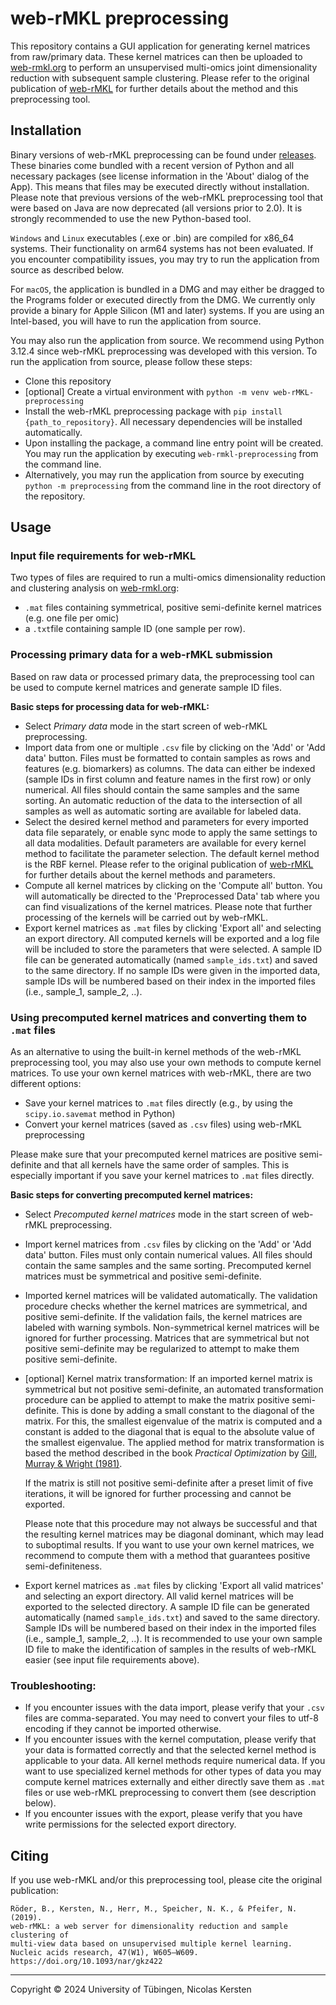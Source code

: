 # web-rMKL preprocessing

This repository contains a GUI application for generating kernel matrices from raw/primary data. These kernel
matrices can then be uploaded to [web-rmkl.org](https://web-rmkl.org) to perform an unsupervised multi-omics joint
dimensionality reduction with subsequent sample clustering. Please refer to the original publication of
[web-rMKL](https://doi.org/10.1093/nar/gkz422) for further details about the method and this preprocessing tool.

## Installation

Binary versions of web-rMKL preprocessing can be found under
[releases](https://github.com/pfeiferAI/web-rMKL-preprocessing/releases). These binaries come bundled with a recent version
of Python and all necessary packages (see license information in the 'About' dialog of the App). This means that files
may be executed directly without installation. Please note that previous versions of the web-rMKL preprocessing tool 
that were based on Java are now deprecated (all versions prior to 2.0). It is strongly recommended to use the new
Python-based tool.

`Windows` and `Linux` executables (.exe or .bin) are compiled for x86_64 systems. Their functionality on arm64 systems
has not been evaluated. If you encounter compatibility issues, you may try to run the application from source as
described below.

For `macOS`, the application is bundled in a DMG and may either be dragged to the Programs folder or executed directly
from the DMG. We currently only provide a binary for Apple Silicon (M1 and later) systems. If you are using an Intel-based, you will have to run the application from source.

You may also run the application from source. We recommend using Python 3.12.4 since web-rMKL preprocessing was
developed with this version. To run the application from source, please follow these steps:
- Clone this repository
- [optional] Create a virtual environment with `python -m venv web-rMKL-preprocessing`
- Install the web-rMKL preprocessing package with `pip install {path_to_repository}`. All necessary dependencies will
  be installed automatically.
- Upon installing the package, a command line entry point will be created. You may run the application by executing
  `web-rmkl-preprocessing` from the command line.
- Alternatively, you may run the application from source by executing `python -m preprocessing` from the
  command line in the root directory of the repository.

## Usage

### Input file requirements for web-rMKL

Two types of files are required to run a multi-omics dimensionality reduction and clustering analysis on
[web-rmkl.org](https://web-rmkl.org):
- `.mat` files containing symmetrical, positive semi-definite kernel matrices (e.g. one file per omic)
- a `.txt`file containing sample ID (one sample per row).

### Processing primary data for a web-rMKL submission

Based on raw data or processed primary data, the preprocessing tool can be used to compute kernel matrices and
generate sample ID files.

**Basic steps for processing data for web-rMKL:**

- Select _Primary data_ mode in the start screen of web-rMKL preprocessing.
- Import data from one or multiple `.csv` file by clicking on the 'Add' or 'Add data' button. Files must be formatted to 
  contain samples as rows and features (e.g. biomarkers) as columns. The data can either be indexed (sample IDs in first 
  column and feature names in the first row) or only numerical. All files should contain the same samples and the same sorting.
  An automatic reduction of the data to the intersection of all samples as well as automatic sorting are available for
  labeled data.
- Select the desired kernel method and parameters for every imported data file separately, or enable sync mode to
  apply the same settings to all data modalities. Default parameters are available for every kernel method to facilitate
  the parameter selection. The default kernel method is the RBF kernel. Please refer to the original publication of
  [web-rMKL](https://doi.org/10.1093/nar/gkz422) for further details about the kernel methods and parameters.
- Compute all kernel matrices by clicking on the 'Compute all' button. You will automatically be directed to the
  'Preprocessed Data' tab where you can find visualizations of the kernel matrices. Please note that further processing
  of the kernels will be carried out by web-rMKL.
- Export kernel matrices as `.mat` files by clicking 'Export all' and selecting an export directory. All computed
  kernels will be exported and a log file will be included to store the parameters that were selected. A sample ID file
  can be generated automatically (named `sample_ids.txt`) and saved to the same directory. If no sample IDs were given
  in the imported data, sample IDs will be numbered based on their index in the imported files
  (i.e., sample_1, sample_2, ..).

### Using precomputed kernel matrices and converting them to `.mat` files

As an alternative to using the built-in kernel methods of the web-rMKL preprocessing tool, you may also use your own
methods to compute kernel matrices. To use your own kernel matrices with web-rMKL, there are two different options:
- Save your kernel matrices to `.mat` files directly (e.g., by using the `scipy.io.savemat` method in Python)
- Convert your kernel matrices (saved as `.csv` files) using web-rMKL preprocessing

Please make sure that your precomputed kernel matrices are positive semi-definite and that all kernels have the same
order of samples. This is especially important if you save your kernel matrices to `.mat` files directly.

**Basic steps for converting precomputed kernel matrices:**

- Select _Precomputed kernel matrices_ mode in the start screen of web-rMKL preprocessing.
- Import kernel matrices from `.csv` files by clicking on the 'Add' or 'Add data' button. Files must only contain
  numerical values. All files should contain the same samples and the same sorting. Precomputed kernel matrices must
  be symmetrical and positive semi-definite.
- Imported kernel matrices will be validated automatically. The validation procedure checks whether the kernel matrices
  are symmetrical, and positive semi-definite. If the validation fails, the kernel matrices are labeled with warning
  symbols. Non-symmetrical kernel matrices will be ignored for further processing. Matrices that are symmetrical but
  not positive semi-definite may be regularized to attempt to make them positive semi-definite.
- [optional] Kernel matrix transformation: If an imported kernel matrix is symmetrical but not positive semi-definite,
  an automated transformation procedure can be applied to attempt to make the matrix positive semi-definite. This is
  done by adding a small constant to the diagonal of the matrix. For this, the smallest eigenvalue of the matrix is
  computed and a constant is added to the diagonal that is equal to the absolute value of the smallest eigenvalue. The applied method for matrix transformation is based the method described in the book *Practical Optimization* by [Gill, Murray & Wright (1981)](https://doi.org/10.1137/1.9781611975604).
  
  If the matrix is still not positive semi-definite after a preset limit of five iterations,
  it will be ignored for further processing and cannot be exported.
  
  Please note that this procedure may not
  always be successful and that the resulting kernel matrices may be diagonal dominant, which may lead to suboptimal
  results. If you want to use your own kernel matrices, we recommend to compute them with a method that guarantees
  positive semi-definiteness.
- Export kernel matrices as `.mat` files by clicking 'Export all valid matrices' and selecting an export directory. All 
  valid kernel matrices will be exported to the selected directory. A sample ID file can be generated automatically 
  (named `sample_ids.txt`) and saved to the same directory. Sample IDs will be numbered based on their index in the
  imported files (i.e., sample_1, sample_2, ..). It is recommended to use your own sample ID file to make the
  identification of samples in the results of web-rMKL easier (see input file requirements above).

### Troubleshooting:

- If you encounter issues with the data import, please verify that your `.csv` files are comma-separated. You may need
  to convert your files to utf-8 encoding if they cannot be imported otherwise.
- If you encounter issues with the kernel computation, please verify that your data is formatted correctly and that
  the selected kernel method is applicable to your data. All kernel methods require numerical data. If you want to use
  specialized kernel methods for other types of data you may compute kernel matrices externally and either directly save
  them as `.mat` files or use web-rMKL preprocessing to convert them (see description below).
- If you encounter issues with the export, please verify that you have write permissions for the selected export
  directory.

## Citing

If you use web-rMKL and/or this preprocessing tool, please cite the original publication:
```
Röder, B., Kersten, N., Herr, M., Speicher, N. K., & Pfeifer, N. (2019).
web-rMKL: a web server for dimensionality reduction and sample clustering of
multi-view data based on unsupervised multiple kernel learning.
Nucleic acids research, 47(W1), W605–W609. https://doi.org/10.1093/nar/gkz422
```

---

Copyright &copy; 2024 University of Tübingen, Nicolas Kersten